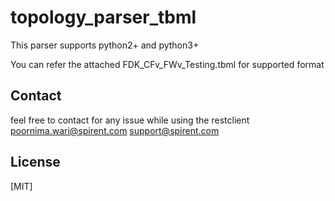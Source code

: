 # topology_parser_tbml

This parser supports  python2+ and python3+

You can refer the attached FDK_CFv_FWv_Testing.tbml for supported format

## Contact
feel free to contact for any issue while using the restclient
poornima.wari@spirent.com
support@spirent.com

## License
[MIT]
